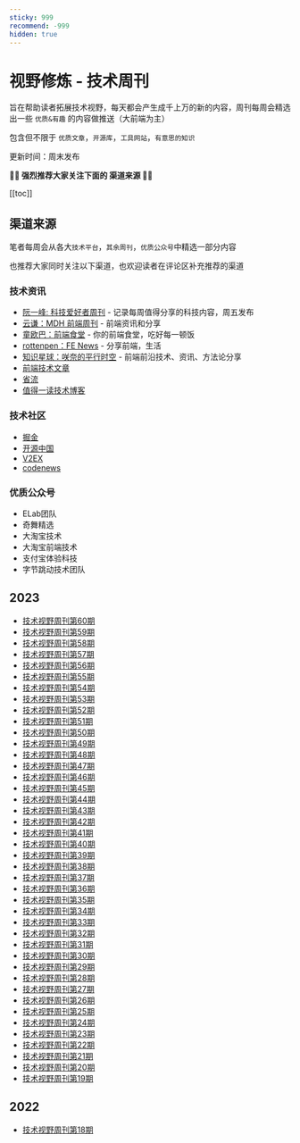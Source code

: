 ```yaml
---
sticky: 999
recommend: -999
hidden: true
---
```


# 视野修炼 - 技术周刊

旨在帮助读者拓展技术视野，每天都会产生成千上万的新的内容，周刊每周会精选出一些 `优质&有趣` 的内容做推送（大前端为主）

包含但不限于 `优质文章`，`开源库`，`工具网站`，`有意思的知识`

更新时间：周末发布

**💐💐 强烈推荐大家关注下面的 渠道来源 💐💐**

[[toc]]


## 渠道来源
笔者每周会从各大`技术平台`，`其余周刊`，`优质公众号`中精选一部分内容

也推荐大家同时关注以下渠道，也欢迎读者在评论区补充推荐的渠道

### 技术资讯
* [阮一峰: 科技爱好者周刊](https://www.ruanyifeng.com/blog/archives.html) - 记录每周值得分享的科技内容，周五发布
* [云谦：MDH 前端周刊](https://mdhweekly.com/) - 前端资讯和分享
* [童欧巴：前端食堂](https://github.com/Geekhyt/weekly) - 你的前端食堂，吃好每一顿饭
* [rottenpen：FE News](https://rottenpen.zhubai.love/) - 分享前端，生活
* [知识星球：咲奈的平行时空](https://wx.zsxq.com/dweb2/index/group/15552285284822) - 前端前沿技术、资讯、方法论分享
* [前端技术文章](https://fed.chanceyu.com/)
* [省流](https://shengliu.tech/)
* [值得一读技术博客](https://daily-blog.chlinlearn.top/)

### 技术社区
* [掘金](https://juejin.cn/)
* [开源中国](https://www.oschina.net/)
* [V2EX](https://www.v2ex.com/)
* [codenews](https://codenews.cc/)

### 优质公众号
* ELab团队
* 奇舞精选
* 大淘宝技术
* 大淘宝前端技术
* 支付宝体验科技
* 字节跳动技术团队​


<!-- TODO：自动生成可翻页目录 -->
## 2023
* [技术视野周刊第60期](./2023-11-05.md)
* [技术视野周刊第59期](./2023-10-29.md)
* [技术视野周刊第58期](./2023-10-22.md)
* [技术视野周刊第57期](./2023-10-15.md)
* [技术视野周刊第56期](./2023-10-06.md)
* [技术视野周刊第55期](./2023-09-24.md)
* [技术视野周刊第54期](./2023-09-17.md)
* [技术视野周刊第53期](./2023-09-10.md)
* [技术视野周刊第52期](./2023-09-02.md)
* [技术视野周刊第51期](./2023-08-27.md)
* [技术视野周刊第50期](./2023-08-20.md)
* [技术视野周刊第49期](./2023-08-12.md)
* [技术视野周刊第48期](./2023-08-04.md)
* [技术视野周刊第47期](./2023-07-28.md)
* [技术视野周刊第46期](./2023-07-22.md)
* [技术视野周刊第45期](./2023-07-14.md)
* [技术视野周刊第44期](./2023-07-07.md)
* [技术视野周刊第43期](./2023-07-02.md)
* [技术视野周刊第42期](./2023-06-16.md)
* [技术视野周刊第41期](./2023-06-09.md)
* [技术视野周刊第40期](./2023-06-02.md)
* [技术视野周刊第39期](./2023-05-26.md)
* [技术视野周刊第38期](./2023-05-19.md)
* [技术视野周刊第37期](./2023-05-12.md)
* [技术视野周刊第36期](./2023-05-05.md)
* [技术视野周刊第35期](./2023-04-28.md)
* [技术视野周刊第34期](./2023-04-21.md)
* [技术视野周刊第33期](./2023-04-14.md)
* [技术视野周刊第32期](./2023-04-07.md)
* [技术视野周刊第31期](./2023-03-31.md)
* [技术视野周刊第30期](./2023-03-24.md)
* [技术视野周刊第29期](./2023-03-17.md)
* [技术视野周刊第28期](./2023-03-10.md)
* [技术视野周刊第27期](./2023-03-03.md)
* [技术视野周刊第26期](./2023-02-24.md)
* [技术视野周刊第25期](./2023-02-17.md)
* [技术视野周刊第24期](./2023-02-10.md)
* [技术视野周刊第23期](./2023-02-02.md)
* [技术视野周刊第22期](./2023-01-26.md)
* [技术视野周刊第21期](./2023-01-20.md)
* [技术视野周刊第20期](./2023-01-13.md)
* [技术视野周刊第19期](./2023-01-06.md)


## 2022
* [技术视野周刊第18期](./2022-12-30.md)